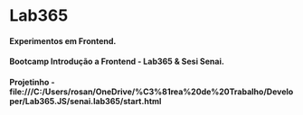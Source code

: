 # Lab365
#### Experimentos em Frontend.
#### Bootcamp Introdução a Frontend - Lab365 & Sesi Senai.
#### Projetinho - file:///C:/Users/rosan/OneDrive/%C3%81rea%20de%20Trabalho/Developer/Lab365.JS/senai.lab365/start.html
